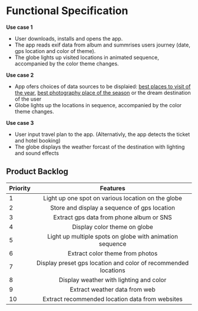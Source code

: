 # Functional Specification

**Use case 1**
* User downloads, installs and opens the app.
* The app reads exif data from album and summrises users journey (date, gps location and color of theme).
* The globe lights up visited locations in animated sequence, accompanied by the color theme changes.

**Use case 2**
* App ofers choices of data sources to be displaied: [best places to visit of the year](http://www.travelandleisure.com/trip-ideas/best-places-to-travel-in-2017#intro), [best photography place of the season](https://www.forbes.com/sites/petertaylor/2017/01/22/the-worlds-best-destinations-for-travel-photography-in-2017/#68ec73e02a93) or the dream destination of the user
* Globe lights up the locations in sequence, accompanied by the color theme changes.

**Use case 3**
* User input travel plan to the app. (Alternativly, the app detects the ticket and hotel booking)
* The globe displays the weather forcast of the destination with lighting and sound effects


## Product Backlog

|Priority|Features|
|---------|:--------:|
|1|Light up one spot on various location on the globe|
|2|Store and display a sequence of gps location|
|3|Extract gps data from phone album or SNS|
|4|Display color theme on globe|
|5|Light up multiple spots on globe with animation sequence|
|6|Extract color theme from photos|
|7|Display preset gps location and color of recommended locations|
|8|Display weather with lighting and color|
|9|Extract weather data from web|
|10|Extract recommended location data from websites|


